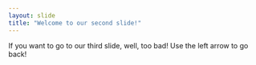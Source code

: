 ```yaml
---
layout: slide
title: "Welcome to our second slide!"
---
```

If you want to go to our third slide, well, too bad!
Use the left arrow to go back!
